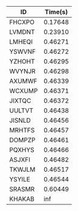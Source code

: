 |ID|Time(s)|
|-|-|
|FHCXPO|0.17648|
|LVMDNT|0.23910|
|LMHEQI|0.46271|
|YSWVNF|0.46272|
|YZHOHT|0.46295|
|WVYNJR|0.46298|
|AXUMWF|0.46339|
|WCXUMP|0.46371|
|JIXTQC|0.46372|
|UULTVT|0.46438|
|JISNLD|0.46456|
|MRHTFS|0.46457|
|DOMPZP|0.46461|
|PQXHYS|0.46466|
|ASJXFI|0.46482|
|TKWJLM|0.46517|
|YSYILE|0.46544|
|SRASMR|0.60449|
|KHAKAB|inf|
